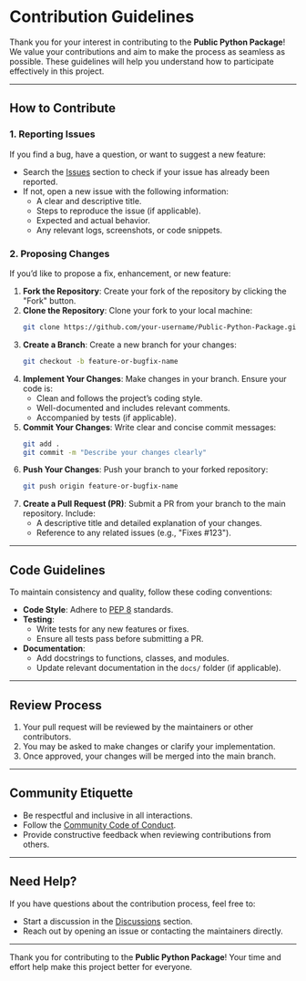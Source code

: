 # Contribution Guidelines

Thank you for your interest in contributing to the **Public Python Package**! We value your contributions and aim to make the process as seamless as possible. These guidelines will help you understand how to participate effectively in this project.

---

## How to Contribute

### 1. Reporting Issues

If you find a bug, have a question, or want to suggest a new feature:

- Search the [Issues](https://github.com/TheCascadian/Public-Python-Package/issues) section to check if your issue has already been reported.
- If not, open a new issue with the following information:
  - A clear and descriptive title.
  - Steps to reproduce the issue (if applicable).
  - Expected and actual behavior.
  - Any relevant logs, screenshots, or code snippets.

### 2. Proposing Changes

If you’d like to propose a fix, enhancement, or new feature:

1. **Fork the Repository**: Create your fork of the repository by clicking the "Fork" button.
2. **Clone the Repository**: Clone your fork to your local machine:
   ```bash
   git clone https://github.com/your-username/Public-Python-Package.git
   ```
3. **Create a Branch**: Create a new branch for your changes:
   ```bash
   git checkout -b feature-or-bugfix-name
   ```
4. **Implement Your Changes**: Make changes in your branch. Ensure your code is:
   - Clean and follows the project’s coding style.
   - Well-documented and includes relevant comments.
   - Accompanied by tests (if applicable).
5. **Commit Your Changes**: Write clear and concise commit messages:
   ```bash
   git add .
   git commit -m "Describe your changes clearly"
   ```
6. **Push Your Changes**: Push your branch to your forked repository:
   ```bash
   git push origin feature-or-bugfix-name
   ```
7. **Create a Pull Request (PR)**: Submit a PR from your branch to the main repository. Include:
   - A descriptive title and detailed explanation of your changes.
   - Reference to any related issues (e.g., "Fixes #123").

---

## Code Guidelines

To maintain consistency and quality, follow these coding conventions:

- **Code Style**: Adhere to [PEP 8](https://pep8.org/) standards.
- **Testing**:
  - Write tests for any new features or fixes.
  - Ensure all tests pass before submitting a PR.
- **Documentation**:
  - Add docstrings to functions, classes, and modules.
  - Update relevant documentation in the `docs/` folder (if applicable).

---

## Review Process

1. Your pull request will be reviewed by the maintainers or other contributors.
2. You may be asked to make changes or clarify your implementation.
3. Once approved, your changes will be merged into the main branch.

---

## Community Etiquette

- Be respectful and inclusive in all interactions.
- Follow the [Community Code of Conduct](https://github.com/TheCascadian/Public-Python-Package/wiki/Community-Code-of-Conduct).
- Provide constructive feedback when reviewing contributions from others.

---

## Need Help?

If you have questions about the contribution process, feel free to:
- Start a discussion in the [Discussions](https://github.com/TheCascadian/Public-Python-Package/discussions) section.
- Reach out by opening an issue or contacting the maintainers directly.

---

Thank you for contributing to the **Public Python Package**! Your time and effort help make this project better for everyone.

